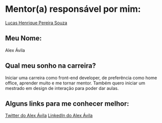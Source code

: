 # Mentor(a) responsável por mim:

[Lucas Henrique Pereira Souza](/mentores/perfis/lucas_henrique.md)

## Meu Nome:

Alex Ávila

## Qual meu sonho na carreira?

Iniciar uma carreira como front-end developer, de preferência como home office, aprender muito e me tornar mentor. Também quero iniciar um mestrado em design de interação para poder dar aulas.


## Alguns links para me conhecer melhor:


[Twitter do Alex Ávila](http://www.twitter.com/alexavila)
[LinkedIn do Alex Ávila](http://www.linkedin.com/alexdeavila)
